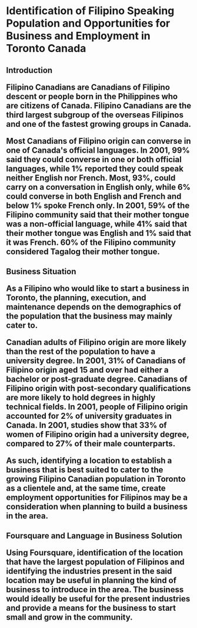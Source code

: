 
<h1>Identification of Filipino Speaking Population and Opportunities for Business and Employment in Toronto Canada

<h2>Introduction

Filipino Canadians are Canadians of Filipino descent or people born in the Philippines who are citizens of Canada. Filipino Canadians are the third largest subgroup of the overseas Filipinos and one of the fastest growing groups in Canada.

Most Canadians of Filipino origin can converse in one of Canada's official languages. In 2001, 99% said they could converse in one or both official languages, while 1% reported they could speak neither English nor French. Most, 93%, could carry on a conversation in English only, while 6% could converse in both English and French and below 1% spoke French only. In 2001, 59% of the Filipino community said that their mother tongue was a non-official language, while 41% said that their mother tongue was English and 1% said that it was French. 60% of the Filipino community considered Tagalog their mother tongue.

<h2>Business Situation

As a Filipino who would like to start a business in Toronto, the planning, execution, and maintenance depends on the demographics of the population that the business may mainly cater to.

Canadian adults of Filipino origin are more likely than the rest of the population to have a university degree. In 2001, 31% of Canadians of Filipino origin aged 15 and over had either a bachelor or post-graduate degree. Canadians of Filipino origin with post-secondary qualifications are more likely to hold degrees in highly technical fields. In 2001, people of Filipino origin accounted for 2% of university graduates in Canada. In 2001, studies show that 33% of women of Filipino origin had a university degree, compared to 27% of their male counterparts. 

As such, identifying a location to establish a business that is best suited to cater to the growing Filipino Canadian population in Toronto as a clientele and, at the same time, create employment opportunities for Filipinos may be a consideration when planning to build a business in the area.

<h2> Foursquare and Language in Business Solution

Using Foursquare, identification of the location that have the largest population of Filipinos and identifying the industries present in the said location may be useful in planning the kind of business to introduce in the area. The business would ideally be useful for the present industries and provide a means for the business to start small and grow in the community.
